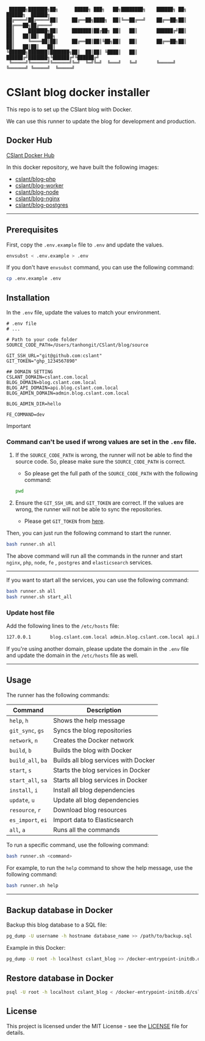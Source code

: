 ```text
 ██████╗███████╗██╗      █████╗ ███╗   ██╗████████╗    ██████╗ ██╗      ██████╗  ██████╗ 
██╔════╝██╔════╝██║     ██╔══██╗████╗  ██║╚══██╔══╝    ██╔══██╗██║     ██╔═══██╗██╔════╝ 
██║     ███████╗██║     ███████║██╔██╗ ██║   ██║       ██████╔╝██║     ██║   ██║██║  ███╗
██║     ╚════██║██║     ██╔══██║██║╚██╗██║   ██║       ██╔══██╗██║     ██║   ██║██║   ██║
╚██████╗███████║███████╗██║  ██║██║ ╚████║   ██║       ██████╔╝███████╗╚██████╔╝╚██████╔╝
 ╚═════╝╚══════╝╚══════╝╚═╝  ╚═╝╚═╝  ╚═══╝   ╚═╝       ╚═════╝ ╚══════╝ ╚═════╝  ╚═════╝ 
```

# CSlant blog docker installer

This repo is to set up the CSlant blog with Docker.

We can use this runner to update the blog for development and production.

## Docker Hub

[CSlant Docker Hub](https://hub.docker.com/r/cslant)

In this docker repository, we have built the following images:

- [cslant/blog-php](https://hub.docker.com/r/cslant/blog-php)
- [cslant/blog-worker](https://hub.docker.com/r/cslant/blog-worker)
- [cslant/blog-node](https://hub.docker.com/r/cslant/blog-node)
- [cslant/blog-nginx](https://hub.docker.com/r/cslant/blog-nginx)
- [cslant/blog-postgres](https://hub.docker.com/r/cslant/blog-postgres)

---

## Prerequisites

First, copy the `.env.example` file to `.env` and update the values.

```bash
envsubst < .env.example > .env
```

If you don't have `envsubst` command, you can use the following command:

```bash
cp .env.example .env
```

## Installation

In the `.env` file, update the values to match your environment.

```dotenv
# .env file
# ...

# Path to your code folder
SOURCE_CODE_PATH=/Users/tanhongit/CSlant/blog/source

GIT_SSH_URL="git@github.com:cslant"
GIT_TOKEN="ghp_1234567890"

## DOMAIN SETTING
CSLANT_DOMAIN=cslant.com.local
BLOG_DOMAIN=blog.cslant.com.local
BLOG_API_DOMAIN=api.blog.cslant.com.local
BLOG_ADMIN_DOMAIN=admin.blog.cslant.com.local

BLOG_ADMIN_DIR=hello

FE_COMMAND=dev
```

> [!IMPORTANT]
> ### Command can't be used if wrong values are set in the `.env` file.
> 
> 1. If the `SOURCE_CODE_PATH` is wrong, the runner will not be able to find the source code. So, please make sure the `SOURCE_CODE_PATH` is correct.
>
>       - So please get the full path of the `SOURCE_CODE_PATH` with the following command:
> 
>       ```bash
>       pwd
>       ```
> 
> 2. Ensure the `GIT_SSH_URL` and `GIT_TOKEN` are correct. If the values are wrong, the runner will not be able to sync the repositories.
> 
>       - Please get `GIT_TOKEN` from [here](https://docs.github.com/en/authentication/keeping-your-account-and-data-secure/managing-your-personal-access-tokens#creating-a-personal-access-token-classic).

Then, you can just run the following command to start the runner.

```bash
bash runner.sh all
```

The above command will run all the commands in the runner and start `nginx`, `php`, `node`, `fe` , `postgres` and `elasticsearch` services.

---

If you want to start all the services, you can use the following command:

```bash
bash runner.sh all
bash runner.sh start_all
```

### Update host file

Add the following lines to the `/etc/hosts` file:

```bash
127.0.0.1       blog.cslant.com.local admin.blog.cslant.com.local api.blog.cslant.com.local
```

If you're using another domain, please update the domain in the `.env` file and update the domain in the `/etc/hosts` file as well.

---

## Usage

The runner has the following commands:

| Command           | Description                          |
|-------------------|--------------------------------------|
| `help`, `h`       | Shows the help message               |
| `git_sync`, `gs`  | Syncs the blog repositories          |
| `network`, `n`    | Creates the Docker network           |
| `build`, `b`      | Builds the blog with Docker          |
| `build_all`, `ba` | Builds all blog services with Docker |
| `start`, `s`      | Starts the blog services in Docker   |
| `start_all`, `sa` | Starts all blog services in Docker   |
| `install`, `i`    | Install all blog dependencies        |
| `update`, `u`     | Update all blog dependencies         |
| `resource`, `r`   | Download blog resources              |
| `es_import`, `ei` | Import data to Elasticsearch         |
| `all`, `a`        | Runs all the commands                |

To run a specific command, use the following command:

```bash
bash runner.sh <command>
```

For example, to run the `help` command to show the help message, use the following command:

```bash
bash runner.sh help
```

---

## Backup database in Docker

Backup this blog database to a SQL file:

```bash
pg_dump -U username -h hostname database_name >> /path/to/backup.sql
```

Example in this Docker:

```bash
pg_dump -U root -h localhost cslant_blog >> /docker-entrypoint-initdb.d/cslant_blog.sql
```

## Restore database in Docker

```bash
psql -U root -h localhost cslant_blog < /docker-entrypoint-initdb.d/cslant_blog.sql
```

## License

This project is licensed under the MIT License - see the [LICENSE](LICENSE) file for details.

